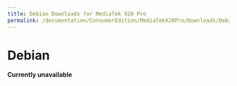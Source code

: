 ```yaml
---
title: Debian Downloads for MediaTek X20 Pro
permalink: /documentation/ConsumerEdition/MediaTekX20Pro/Downloads/Debian.md/
---
```

# Debian

**Currently unavailable**
